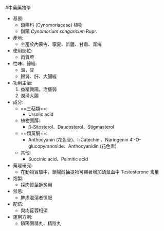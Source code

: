 #中藥藥物學
- 基原:
	- 鎖陽科 (Cynomoriaceae) 植物 
	- 鎖陽 *Cynomorium songaricum* Rupr.
- 產地:
	- 主產於內蒙古、寧夏、新疆、甘肅、青海
- 使用部位:
	- 肉質莖
- 性味、歸經: 
	- 溫，甘
	- 歸腎、肝、大腸經
- 功用主治:
	1. 益精興陽。治痿弱 
	2. 潤滑大腸
- 成分:
	- ==三萜類==: 
		- Ursolic acid 
	- 植物固醇:
		- β-Sitosterol、Daucosterol、Stigmasterol 
	- ==類黃酮==:
		- Anthocyanin (花色苷)、l-Catechin 、Naringenin 4′-O-glucopyranosìde、Anthocyanidin (花色素) 
	- 其他:
		- Succinic acid、Palmitic acid
- 藥理研究:
	- 在動物實驗中，鎖陽醇抽提物可顯著增加幼鼠血中 Testosterone 含量
- 炮製:
	- 採肉質莖酥炙用
- 禁忌: 
	- 脾虛泄瀉者慎服
- 配伍:
	- 與肉蓯蓉相須
- 運用方劑:
	- 鎖陽固精丸、精陰丸